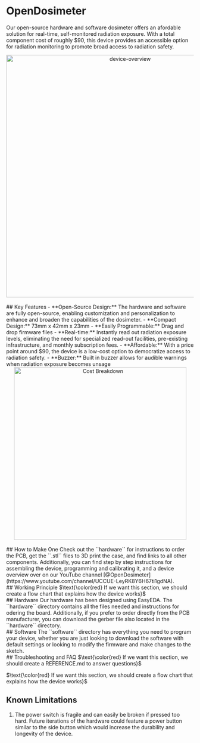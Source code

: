 # OpenDosimeter

Our open-source hardware and software dosimeter offers an afordable solution for real-time, self-monitored radiation exposure. With a total component cost of roughly $90, this device provides an accessible option for radiation monitoring to promote broad access to radiation safety.
<div align=center>
<img width="650" alt="device-overview" src="https://github.com/user-attachments/assets/54826510-fd85-4265-87bd-19655e41ca28">
</div>
<br> 
## Key Features 
- **Open-Source Design:** The hardware and software are fully open-source, enabling customization and personalization to enhance and broaden the capabilities of the dosimeter.
- **Compact Design:** 73mm x 42mm x 23mm
- **Easily Programmable:** Drag and drop firmware files
- **Real-time:** Instantly read out radiation exposure levels, eliminating the need for specialized read-out facilities, pre-existing infrastructure, and monthly subscription fees.
- **Affordable:** With a price point around $90, the device is a low-cost option to democratize access to radiation safety.
- **Buzzer:** Built in buzzer allows for audible warnings when radiation exposure becomes unsage
  <div align=center>
    <img width="463" alt="Cost Breakdown" src="https://github.com/user-attachments/assets/65f5abfe-b1fb-4192-8f79-10c1414b636d">
  </div>
<br> 
## How to Make One 
Check out the ``hardware`` for instructions to order the PCB, get the ``.stl`` files to 3D print the case, and find links to all other components. Additionally, you can find step by step instructions for assembling the device, programming and calibrating it, and a device overview over on our YouTube channel [@OpenDosimeter](https://www.youtube.com/channel/UCCUE-LeyRK8Y6H67ti1gdNA). 
<br> 
## Working Principle 
$\text{\color{red} If we want this section, we should create a flow chart that explains how the device works}$
<br> 
## Hardware 
Our hardware has been designed using EasyEDA. The ``hardware`` directory contains all the files needed and instructions for odering the board. Additionally, if you prefer to order directly from the PCB manufacturer, you can download the gerber file also located in the ``hardware`` directory. 
<br> 
## Software 
The ``software`` directory has everything you need to program your device, whether you are just looking to download the software with default settings or looking to modify the firmware and make changes to the sketch. 
<br> 
## Troubleshooting and FAQ
$\text{\color{red} If we want this section, we should create a REFERENCE.md to answer questions}$

$\text{\color{red} If we want this section, we should create a flow chart that explains how the device works}$
## Known Limitations 
1. The power switch is fragile and can easily be broken if pressed too hard. Future iterations of the hardware could feature a power button similar to the side button which would increase the durability and longevity of the device.

